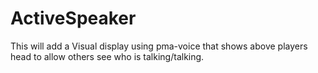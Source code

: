 # ActiveSpeaker
This will add a Visual display using pma-voice that shows above players head to allow others see who is talking/talking.
